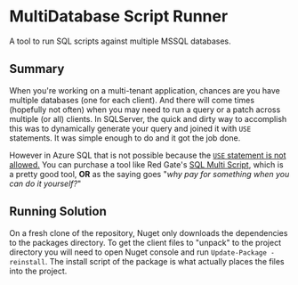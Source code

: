 # MultiDatabase Script Runner #

A tool to run SQL scripts against multiple MSSQL databases.

## Summary ##

When you're working on a multi-tenant application, chances are you have multiple databases (one for each client).
And there will come times (hopefully not often) when you may need to run a query or a patch across multiple (or all)
clients. In SQLServer, the quick and dirty way to accomplish this was to dynamically generate your query and joined it
with `USE` statements. It was simple enough to do and it got the job done.

However in Azure SQL that is not possible because the [`USE` statement is not allowed.](https://docs.microsoft.com/en-us/sql/t-sql/language-elements/use-transact-sql?view=sql-server-2017#arguments)
You can purchase a tool like Red Gate's [SQL Multi Script](https://www.red-gate.com/products/dba/sql-multi-script/), which
is a pretty good tool,
**OR** as the saying goes "*why pay for something when you can do it yourself?*"


## Running Solution ##

On a fresh clone of the repository, Nuget only downloads the dependencies to the packages directory.
To get the client files to "unpack" to the project directory you will need to open Nuget console and run `Update-Package -reinstall`.
The install script of the package is what actually places the files into the project.
